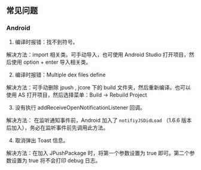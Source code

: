 ## 常见问题

### Android
1. 编译时报错：找不到符号。


解决方法：import 相关类。可手动导入，也可使用 Android Studio 打开项目，然后使用 option + enter 导入相关类。

2. 编译时报错：Multiple dex files define 

解决方法：可手动删除 jpush , jcore 下的 build 文件夹，然后重新编译。也可以使用 AS 打开项目，然后选择菜单：Build -> Rebuild Project



3. 没有执行 addReceiveOpenNotificationListener 回调。

解决方法： 在监听通知事件前，Android 加入了 `notifiyJSDidLoad` （1.6.6 版本后加入），务必在监听事件前先调用此方法。



4. 取消弹出 Toast 信息。

解决方法：在加入 JPushPackage 时，将第一个参数设置为 true 即可。第二个参数设置为 true 将不会打印 debug 日志。



